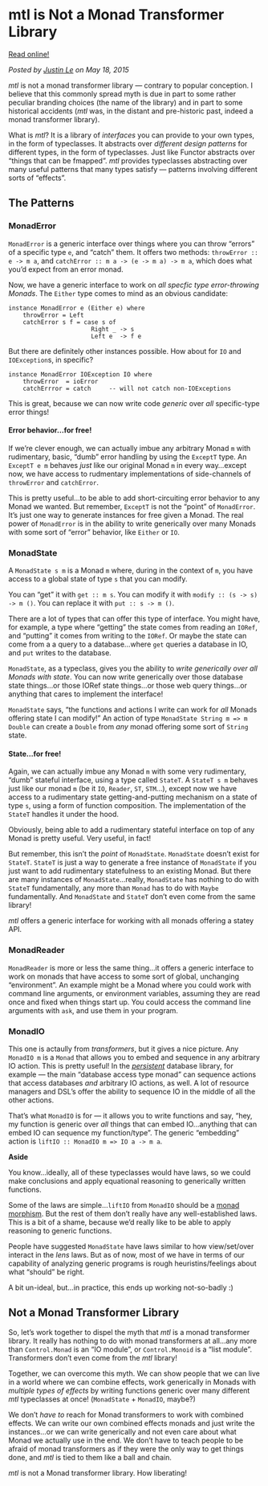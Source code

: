 mtl is Not a Monad Transformer Library
======================================

[Read online!](https://blog.jle.im/entry/mtl-is-not-a-monad-transformer-library.html)

*Posted by [Justin Le](https://blog.jle.im/) on May 18, 2015*

*mtl* is not a monad transformer library — contrary to popular
conception. I believe that this commonly spread myth is due in part to
some rather peculiar branding choices (the name of the library) and in
part to some historical accidents (*mtl* was, in the distant and
pre-historic past, indeed a monad transformer library).

What is *mtl*? It is a library of *interfaces* you can provide to your
own types, in the form of typeclasses. It abstracts over *different
design patterns* for different types, in the form of typeclasses. Just
like Functor abstracts over “things that can be fmapped”. *mtl* provides
typeclasses abstracting over many useful patterns that many types
satisfy — patterns involving different sorts of “effects”.

The Patterns
------------

### MonadError

`MonadError` is a generic interface over things where you can throw
“errors” of a specific type `e`, and “catch” them. It offers two
methods: `throwError :: e -> m a`, and
`catchError :: m a -> (e -> m a) -> m a`, which does what you’d expect
from an error monad.

Now, we have a generic interface to work on *all specfic type
error-throwing Monads*. The `Either` type comes to mind as an obvious
candidate:

``` {.haskell}
instance MonadError e (Either e) where
    throwError = Left
    catchError s f = case s of
                       Right _ -> s
                       Left e  -> f e
```

But there are definitely other instances possible. How about for `IO`
and `IOException`s, in specific?

``` {.haskell}
instance MonadError IOException IO where
    throwError  = ioError
    catchErrror = catch     -- will not catch non-IOExceptions
```

This is great, because we can now write code *generic* over *all*
specific-type error things!

#### Error behavior…for free!

If we’re clever enough, we can actually imbue any arbitrary Monad `m`
with rudimentary, basic, “dumb” error handling by using the `ExceptT`
type. An `ExceptT e m` behaves *just* like our original Monad `m` in
every way…except now, we have access to rudmentary implementations of
side-channels of `throwError` and `catchError`.

This is pretty useful…to be able to add short-circuiting error behavior
to any Monad we wanted. But remember, `ExceptT` is not the “point” of
`MonadError`. It’s just one way to generate instances for free given a
Monad. The real power of `MonadError` is in the ability to write
generically over many Monads with some sort of “error” behavior, like
`Either` or `IO`.

### MonadState

A `MonadState s m` is a Monad `m` where, during in the context of `m`,
you have access to a global state of type `s` that you can modify.

You can “get” it with `get :: m s`. You can modify it with
`modify :: (s -> s) -> m ()`. You can replace it with
`put :: s -> m ()`.

There are a lot of types that can offer this type of interface. You
might have, for example, a type where “getting” the state comes from
reading an `IORef`, and “putting” it comes from writing to the `IORef`.
Or maybe the state can come from a a query to a database…where `get`
queries a database in IO, and `put` writes to the database.

`MonadState`, as a typeclass, gives you the ability to *write
generically over all Monads with state*. You can now write generically
over those database state things…or those IORef state things…or those
web query things…or anything that cares to implement the interface!

`MonadState` says, “the functions and actions I write can work for *all*
Monads offering state I can modify!” An action of type
`MonadState String m => m Double` can create a `Double` from *any* monad
offering some sort of `String` state.

#### State…for free!

Again, we can actually imbue any Monad `m` with some very rudimentary,
“dumb” stateful interface, using a type called `StateT`. A `StateT s m`
behaves just like our monad `m` (be it `IO`, `Reader`, `ST`, `STM`…),
except now we have access to a rudimentary state getting-and-putting
mechanism on a state of type `s`, using a form of function composition.
The implementation of the `StateT` handles it under the hood.

Obviously, being able to add a rudimentary stateful interface on top of
any Monad is pretty useful. Very useful, in fact!

But remember, this isn’t the *point* of `MonadState`. `MonadState`
doesn’t exist for `StateT`. `StateT` is just a way to generate a free
instance of `MonadState` if you just want to add rudimentary
statefulness to an existing Monad. But there are many instances of
`MonadState`…really, `MonadState` has nothing to do with `StateT`
fundamentally, any more than `Monad` has to do with `Maybe`
fundamentally. And `MonadState` and `StateT` don’t even come from the
same library!

*mtl* offers a generic interface for working with all monads offering a
statey API.

### MonadReader

`MonadReader` is more or less the same thing…it offers a generic
interface to work on monads that have access to some sort of global,
unchanging “environment”. An example might be a Monad where you could
work with command line arguments, or environment variables, assuming
they are read once and fixed when things start up. You could access the
command line arguments with `ask`, and use them in your program.

### MonadIO

This one is actaully from *transformers*, but it gives a nice picture.
Any `MonadIO m` is a `Monad` that allows you to embed and sequence in
any arbitrary IO action. This is pretty useful! In the
*[persistent](http://hackage.haskell.org/package/persistent)* database
library, for example — the main “database access type monad” can
sequence actions that access databases *and* arbitrary IO actions, as
well. A lot of resource managers and DSL’s offer the ability to sequence
IO in the middle of all the other actions.

That’s what `MonadIO` is for — it allows you to write functions and say,
“hey, my function is generic over *all* things that can embed
IO…anything that can embed IO can sequence my function/type”. The
generic “embedding” action is `liftIO :: MonadIO m => IO a -> m a`.

<div class="note">

**Aside**

You know…ideally, all of these typeclasses would have laws, so we could
make conclusions and apply equational reasoning to generically written
functions.

Some of the laws are simple…`liftIO` from `MonadIO` should be a [monad
morphism](http://hackage.haskell.org/package/mmorph-1.0.4/docs/Control-Monad-Morph.html).
But the rest of them don’t really have any well-established laws. This
is a bit of a shame, because we’d really like to be able to apply
reasoning to generic functions.

People have suggested `MonadState` have laws similar to how
view/set/over interact in the *lens* laws. But as of now, most of we
have in terms of our capability of analyzing generic programs is rough
heuristins/feelings about what “should” be right.

A bit un-ideal, but…in practice, this ends up working not-so-badly :)

</div>

Not a Monad Transformer Library
-------------------------------

So, let’s work together to dispel the myth that *mtl* is a monad
transformer library. It really has nothing to do with monad transformers
at all…any more than `Control.Monad` is an “IO module”, or
`Control.Monoid` is a “list module”. Transformers don’t even come from
the *mtl* library!

Together, we can overcome this myth. We can show people that we can live
in a world where we can combine effects, work generically in Monads with
*multiple types of effects* by writing functions generic over many
different *mtl* typeclasses at once! (`MonadState` + `MonadIO`, maybe?)

We don’t *have to* reach for Monad transformers to work with combined
effects. We can write our own combined effects monads and just write the
instances…or we can write generically and not even care about what Monad
we actually use in the end. We don’t have to teach people to be afraid
of monad transformers as if they were the only way to get things done,
and *mtl* is tied to them like a ball and chain.

*mtl* is not a Monad transformer library. How liberating!
